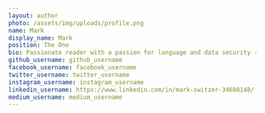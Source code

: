 ```yaml
---
layout: author
photo: /assets/img/uploads/profile.png
name: Mark
display_name: Mark
position: The One
bio: Passionate reader with a passion for language and data security - aspiring network hero.
github_username: github_username
facebook_username: facebook_username
twitter_username: twitter_username
instagram_username: instagram_username
linkedin_username: https://www.linkedin.com/in/mark-switzer-34608148/
medium_username: medium_username
---
```


